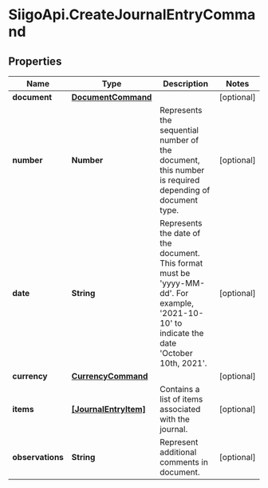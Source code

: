 # SiigoApi.CreateJournalEntryCommand

## Properties

Name | Type | Description | Notes
------------ | ------------- | ------------- | -------------
**document** | [**DocumentCommand**](DocumentCommand.md) |  | [optional] 
**number** | **Number** | Represents the sequential number of the document,   this number is required depending of document type. | [optional] 
**date** | **String** | Represents the date of the document. This format must be &#39;yyyy-MM-dd&#39;.  For example, &#39;2021-10-10&#39; to indicate the date &#39;October 10th, 2021&#39;. | [optional] 
**currency** | [**CurrencyCommand**](CurrencyCommand.md) |  | [optional] 
**items** | [**[JournalEntryItem]**](JournalEntryItem.md) | Contains a list of items associated with the journal. | [optional] 
**observations** | **String** | Represent additional comments in document. | [optional] 


